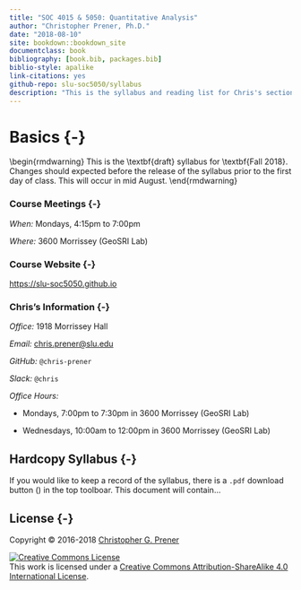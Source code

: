 ```yaml
---
title: "SOC 4015 & 5050: Quantitative Analysis"
author: "Christopher Prener, Ph.D."
date: "2018-08-10"
site: bookdown::bookdown_site
documentclass: book
bibliography: [book.bib, packages.bib]
biblio-style: apalike
link-citations: yes
github-repo: slu-soc5050/syllabus
description: "This is the syllabus and reading list for Chris's sections of SOC 4015 and 5050."
---
```


# Basics {-}

\begin{rmdwarning}
This is the \textbf{draft} syllabus for \textbf{Fall 2018}. Changes
should expected before the release of the syllabus prior to the first
day of class. This will occur in mid August.
\end{rmdwarning}

### Course Meetings {-}

*When:* Mondays, 4:15pm to 7:00pm

*Where:* 3600 Morrissey (GeoSRI Lab)

### Course Website {-}

<https://slu-soc5050.github.io>

### Chris’s Information {-}

*Office:* 1918 Morrissey Hall

*Email:* <chris.prener@slu.edu>

*GitHub:* `@chris-prener`

*Slack:* `@chris`

*Office Hours:*

-   Mondays, 7:00pm to 7:30pm in 3600 Morrissey (GeoSRI Lab)

-   Wednesdays, 10:00am to 12:00pm in 3600 Morrissey (GeoSRI Lab)


## Hardcopy Syllabus {-}
If you would like to keep a record of the syllabus, there is a `.pdf` download button (<i class="fa fa-file-pdf-o"></i>) in the top toolboar. This document will contain...

## License {-}
Copyright © 2016-2018 [Christopher G. Prener](https://chris-prener.github.io)

<a rel="license" href="http://creativecommons.org/licenses/by-sa/4.0/"><img alt="Creative Commons License" style="border-width:0" src="https://i.creativecommons.org/l/by-sa/4.0/88x31.png" /></a><br />This work is licensed under a <a rel="license" href="http://creativecommons.org/licenses/by-sa/4.0/">Creative Commons Attribution-ShareAlike 4.0 International License</a>.


